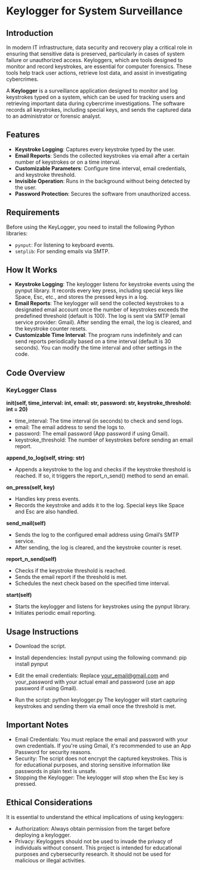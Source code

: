 # Keylogger for System Surveillance

## Introduction

In modern IT infrastructure, data security and recovery play a critical role in ensuring that sensitive data is preserved, particularly in cases of system failure or unauthorized access. Keyloggers, which are tools designed to monitor and record keystrokes, are essential for computer forensics. These tools help track user actions, retrieve lost data, and assist in investigating cybercrimes.

A **Keylogger** is a surveillance application designed to monitor and log keystrokes typed on a system, which can be used for tracking users and retrieving important data during cybercrime investigations. The software records all keystrokes, including special keys, and sends the captured data to an administrator or forensic analyst.

## Features

- **Keystroke Logging**: Captures every keystroke typed by the user.
- **Email Reports**: Sends the collected keystrokes via email after a certain number of keystrokes or on a time interval.
- **Customizable Parameters**: Configure time interval, email credentials, and keystroke threshold.
- **Invisible Operation**: Runs in the background without being detected by the user.
- **Password Protection**: Secures the software from unauthorized access.

## Requirements

Before using the KeyLogger, you need to install the following Python libraries:

- `pynput`: For listening to keyboard events.
- `smtplib`: For sending emails via SMTP.


## How It Works

 - **Keystroke Logging**:
The keylogger listens for keystroke events using the pynput library.
It records every key press, including special keys like Space, Esc, etc., and stores the pressed keys in a log.
 - **Email Reports**:
The keylogger will send the collected keystrokes to a designated email account once the number of keystrokes exceeds the predefined threshold (default is 100).
The log is sent via SMTP (email service provider: Gmail).
After sending the email, the log is cleared, and the keystroke counter resets.
 - **Customizable Time Interval**:
The program runs indefinitely and can send reports periodically based on a time interval (default is 30 seconds).
You can modify the time interval and other settings in the code.

## Code Overview

### KeyLogger Class

**__init__(self, time_interval: int, email: str, password: str, keystroke_threshold: int = 20)**
- time_interval: The time interval (in seconds) to check and send logs.
- email: The email address to send the logs to.
- password: The email password (App password if using Gmail).
- keystroke_threshold: The number of keystrokes before sending an email report.

**append_to_log(self, string: str)**
- Appends a keystroke to the log and checks if the keystroke threshold is reached. If so, it triggers the report_n_send() method to send an email.

**on_press(self, key)**
- Handles key press events.
- Records the keystroke and adds it to the log. Special keys like Space and Esc are also handled.

**send_mail(self)**
- Sends the log to the configured email address using Gmail’s SMTP service.
- After sending, the log is cleared, and the keystroke counter is reset.

**report_n_send(self)**
- Checks if the keystroke threshold is reached.
- Sends the email report if the threshold is met.
- Schedules the next check based on the specified time interval.

**start(self)**
- Starts the keylogger and listens for keystrokes using the pynput library.
- Initiates periodic email reporting.

## Usage Instructions

- Download the script.

- Install dependencies:
Install pynput using the following command:
pip install pynput

- Edit the email credentials:
Replace your_email@gmail.com and your_password with your actual email and password (use an app password if using Gmail).

- Run the script:
python keylogger.py
The keylogger will start capturing keystrokes and sending them via email once the threshold is met.

## Important Notes

- Email Credentials: You must replace the email and password with your own credentials. If you're using Gmail, it's recommended to use an App Password for security reasons.
- Security: The script does not encrypt the captured keystrokes. This is for educational purposes, and storing sensitive information like passwords in plain text is unsafe.
- Stopping the Keylogger: The keylogger will stop when the Esc key is pressed.

## Ethical Considerations

It is essential to understand the ethical implications of using keyloggers:

- Authorization: Always obtain permission from the target before deploying a keylogger.
- Privacy: Keyloggers should not be used to invade the privacy of individuals without consent.
This project is intended for educational purposes and cybersecurity research. It should not be used for malicious or illegal activities.

